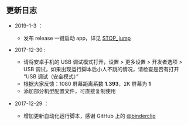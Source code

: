 ## 更新日志

- 2019-1-3 ：
  - 发布 release 一键启动 app，详见 [STOP_jump](https://github.com/wangshub/wechat_jump_game/releases)

- 2017-12-30 :
  - 请将安卓手机的 USB 调试模式打开，设置 > 更多设置 > 开发者选项 > USB 调试，如果出现运行脚本后小人不跳的情况，请检查是否有打开 “USB 调试（安全模式）”
  - 根据大家反馈：1080 屏幕距离系数 **1.393**，2K 屏幕为 **1**
  - 添加部分机型配置文件，可直接复制使用

- 2017-12-29 ：
  - 增加更新自动化运行脚本，感谢 GitHub 上的 [@binderclip](https://github.com/binderclip)
